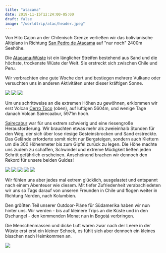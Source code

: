 ```yaml
---
title: "atacama"
date: 2019-11-15T12:24:00-05:00
draft: false
image: "/worldtrip/atac/header.jpeg"
---
```


Von Hito Cajon an der Chilenisch Grenze verließen wir das bolivianische Altiplano in Richtung [San Pedro de Atacama](https://de.wikipedia.org/wiki/San_Pedro_de_Atacama) auf "nur noch" 2400m Seehöhe.

Die [Atacama-Wüste](https://de.wikipedia.org/wiki/Atacama-Wüste) ist ein länglicher Streifen bestehend aus Sand und die höchste, trockenste Wüste der Welt. Sie erstreckt sich zwischen Chile und Peru.

Wir verbrachten eine gute Woche dort und bestiegen mehrere Vulkane oder versuchten uns in anderen Aktivitäten unter dieser kräftigen Sonne.

![](/worldtrip/atac/atac_1.jpeg)
![](/worldtrip/atac/atac_2.jpeg)
![](/worldtrip/atac/atac_3.jpeg)

Um uns schrittweise an die extremen Höhen zu gewöhnen, erklommen wir erst Volcan [Cerro Toco](https://de.wikipedia.org/wiki/El_Toco) (oben), auf luftigen 5604m, und wenige Tage danach Volcan Sairecaabur, 5971m hoch.

[Sairecabur](https://de.wikipedia.org/wiki/Sairecabur) war für uns extrem schwierig und eine riesengroße Herausforderung. Wir brauchten etwas mehr als zweieinhalb Stunden für den Weg, der sich über lose riesige Gesteinsbrocken und Sand erstreckte. Das Gelände erforderte somit nicht nur Bergsteigen, sondern auch Klettern um die 300 Höhenmeter bis zum Gipfel zurück zu legen. Die Höhe machte uns zudem zu schaffen, Schwindel und extreme Müdigkeit ließen jeden Schritt gefährlich erscheinen. Anscheinend brachen wir dennoch den Rekord für unsere beiden Guides!

![](/worldtrip/atac/sair_1.jpeg)
![](/worldtrip/atac/sair_2.jpeg)
![](/worldtrip/atac/sair_3.jpeg)
![](/worldtrip/atac/sair_4.jpeg)
![](/worldtrip/atac/sair_5.jpeg)

Wir fühlen uns aber jedes mal extrem glücklich, ausgelastet und entspannt nach einem Abenteuer wie diesem. Mit tiefer Zufriedenheit verabschiedeten wir uns so Tags darauf von unseren Freunden in Chile und flogen weiter in Richtung Norden, nach Kolumbien.

Den größten Teil unserer Outdoor-Pläne für Südamerika haben wir nun hinter uns. Wir werden - bis auf kleinere Trips an die Küste und in den Dschungel - den kommenden Monat nun in [Bogotá](https://de.wikipedia.org/wiki/Bogotá) verbringen.

Die Menschenmassen und dicke Luft waren zwar nach der Leere in der Wüste erst erst ein kleiner Schock, es fühlt sich aber dennoch ein kleines bisschen nach Heimkommen an.

![](/worldtrip/atac/selfie.jpeg)
